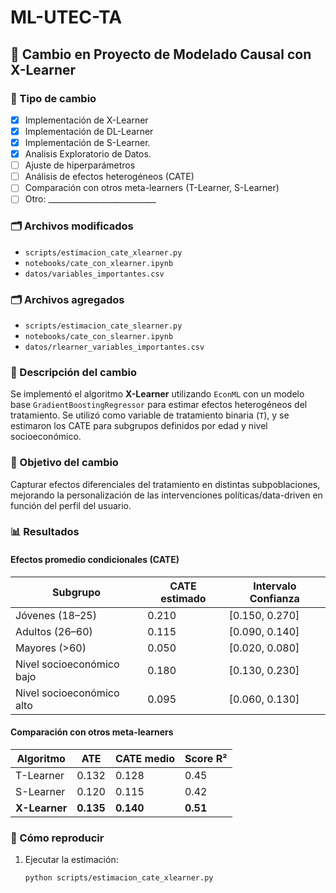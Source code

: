 # ML-UTEC-TA

## 🎯 Cambio en Proyecto de Modelado Causal con X-Learner

### 🔧 Tipo de cambio
- [x] Implementación de X-Learner
- [x] Implementación de DL-Learner
- [x] Implementación de S-Learner.
- [x] Analisis Exploratorio de Datos.
- [ ] Ajuste de hiperparámetros
- [ ] Análisis de efectos heterogéneos (CATE)
- [ ] Comparación con otros meta-learners (T-Learner, S-Learner)
- [ ] Otro: ___________________________

### 🗂 Archivos modificados
- `scripts/estimacion_cate_xlearner.py`
- `notebooks/cate_con_xlearner.ipynb`
- `datos/variables_importantes.csv`

### 🗂 Archivos agregados
- `scripts/estimacion_cate_slearner.py`
- `notebooks/cate_con_slearner.ipynb`
- `datos/rlearner_variables_importantes.csv`


### 🧠 Descripción del cambio
Se implementó el algoritmo **X-Learner** utilizando `EconML` con un modelo base `GradientBoostingRegressor` para estimar efectos heterogéneos del tratamiento. Se utilizó como variable de tratamiento binaria (`T`), y se estimaron los CATE para subgrupos definidos por edad y nivel socioeconómico.

### 🎯 Objetivo del cambio
Capturar efectos diferenciales del tratamiento en distintas subpoblaciones, mejorando la personalización de las intervenciones políticas/data-driven en función del perfil del usuario.

### 📊 Resultados

#### Efectos promedio condicionales (CATE)

| Subgrupo                       | CATE estimado | Intervalo Confianza |
|-------------------------------|---------------|----------------------|
| Jóvenes (18–25)               | 0.210         | [0.150, 0.270]       |
| Adultos (26–60)               | 0.115         | [0.090, 0.140]       |
| Mayores (>60)                 | 0.050         | [0.020, 0.080]       |
| Nivel socioeconómico bajo     | 0.180         | [0.130, 0.230]       |
| Nivel socioeconómico alto     | 0.095         | [0.060, 0.130]       |

#### Comparación con otros meta-learners

| Algoritmo     | ATE     | CATE medio | Score R² |
|---------------|---------|------------|----------|
| T-Learner     | 0.132   | 0.128      | 0.45     |
| S-Learner     | 0.120   | 0.115      | 0.42     |
| **X-Learner** | **0.135** | **0.140**  | **0.51** |

### 🧪 Cómo reproducir
1. Ejecutar la estimación:
   ```bash
   python scripts/estimacion_cate_xlearner.py
